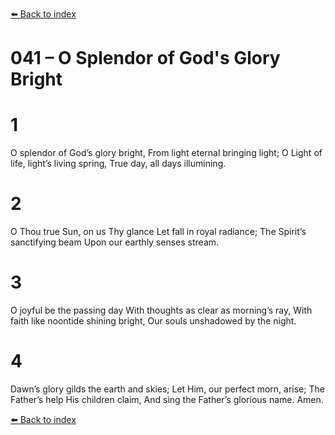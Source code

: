 [⬅️ Back to index](../README.md)

# 041 – O Splendor of God's Glory Bright


# 1
O splendor of God’s glory bright,
From light eternal bringing light;
O Light of life, light’s living spring,
True day, all days illumining.

# 2
O Thou true Sun, on us Thy glance
Let fall in royal radiance;
The Spirit’s sanctifying beam
Upon our earthly senses stream.

# 3
O joyful be the passing day
With thoughts as clear as morning’s ray,
With faith like noontide shining bright,
Our souls unshadowed by the night.

# 4
Dawn’s glory gilds the earth and skies;
Let Him, our perfect morn, arise;
The Father’s help His children claim,
And sing the Father’s glorious name. Amen.

[⬅️ Back to index](../README.md)
